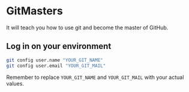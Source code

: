 # GitMasters
It will teach you how to use git and become the master of GitHub.

## Log in on your environment
```bash
git config user.name "YOUR_GIT_NAME"
git config user.email "YOUR_GIT_MAIL"
```
Remember to replace ```YOUR_GIT_NAME``` and ```YOUR_GIT_MAIL``` with your actual values.
